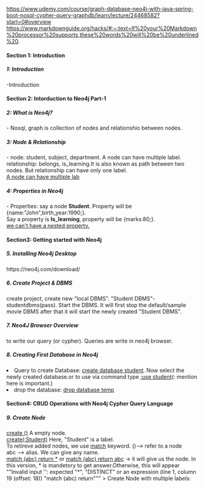https://www.udemy.com/course/graph-database-neo4j-with-java-spring-boot-nosql-cypher-query-graphdb/learn/lecture/24468582?start=0#overview <br>
https://www.markdownguide.org/hacks/#:~:text=If%20your%20Markdown%20processor%20supports,these%20words%20will%20be%20underlined%20.
<h4>Section 1: Introduction</h4>
<h5>1: Introduction</h5>
<p>-Introduction</p>
<h4>Section 2: Intorduction to Neo4j Part-1</h4>
<h5>2: What is Neo4j?</h5>
<p>-
  Nosql, graph is collection of nodes and relationshio between nodes.
</p>
<h5>3: Node & Relationship</h5>
<p>-
  node: student, subject, department. A node can have multiple label.<br> 
  relationship: belongs, is_learning.It is also known as path between two nodes. But relationship can have only one label.<br>
  <ins>A node can have multiple lab</ins>
</p>
<h5>4: Properties in Neo4j</h5>
<p>-
  Properties: say a node <b>Student</b>. Property will be {name:"John",birth_year:1990;}. <br> Say a property is <b>Is_learning</b>, property will be {marks:80;}.<br><ins> we can't have a nested property.</ins>
</p>
<h4> Section3: Getting started with Neo4j</h4>
<h5>5. Installing Neo4j Desktop</h5>
<p>
  https://neo4j.com/download/
</p>
<h5>6. Create Project & DBMS</h5>
<p>
  create project, create new "local DBMS". "Student DBMS"-studentdbms(pass). Start the DBMS. It will first stop the default/sample movie DBMS after that it will start the newly created "Student DBMS".
</p>
<h5>7. Neo4J Browser Overview</h5>
<p>
  to write our query (or cypher). Queries are write in neo4j browser.
</p>
<h5>8. Creating First Database in Neo4j</h5>
<p>
  <li>Query to create Database: <ins>create database student</ins>. Now select the newly created database.or to use via command type <ins>:use student</ins>(: mention here is important.)</li>
  <li>drop the database: <ins>drop database temp</ins> </li>
</p>
<h4>Section4: CRUD Operations with Neo4j Cypher Query Language</h4>
<h5>9. Create Node</h5>
<p>
  <ins>create ()</ins> A empty node.<br>
  <ins>create(:Student)</ins> Here, "Student" is a label.<br>
  <span>To retireve added nodes, we use <ins>match</ins> keyword.</span>
<!--   <span>3.12</span> -->
  ()--> refer to a node<br>
  abc --> alias. We can give any name.<br>
  <ins>match (abc) return *</ins>  or <ins>match (abc) return abc</ins> -> it will give us the node. In this version, * is mandetory to get answer.Otherwise, this will appear ""Invalid input '': expected "*", "DISTINCT" or an expression (line 1, column 19 (offset: 18))
"match (abc) return"""
  > Create Node with multiple labels:
  
</p>
